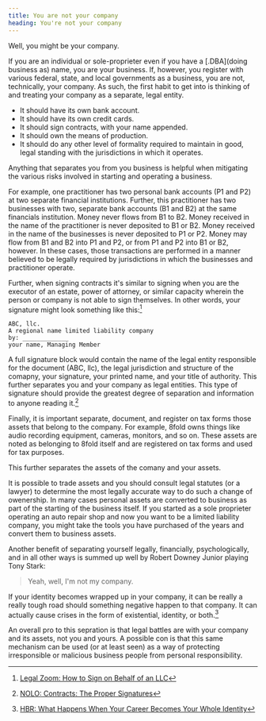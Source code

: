 ```yaml
---
title: You are not your company
heading: You're not your company
---
```


Well, you might be your company. 

If you are an individual or sole-proprieter even if you have a [.DBA](doing business as) name, you are your business. If, however, you register with various federal, state, and local governments as a business, you are not, technically, your company. As such, the first habit to get into is thinking of and treating your company as a separate, legal entity.

- It should have its own bank account.
- It should have its own credit cards.
- It should sign contracts, with your name appended.
- It should own the means of production.
- It should do any other level of formality required to maintain in good, legal standing with the jurisdictions in which it operates.

Anything that separates you from you business is helpful when mitigating the various risks involved in starting and operating a business.

For example, one practitioner has two personal bank accounts (P1 and P2) at two separate financial institutions. Further, this practitioner has two businesses with two, separate bank accounts (B1 and B2) at the same financials institution. Money never flows from B1 to B2. Money received in the name of the practitioner is never deposited to B1 or B2. Money received in the name of the businesses is never deposited to P1 or P2. Money may flow from B1 and B2 into P1 and P2, or from P1 and P2 into B1 or B2, however. In these cases, those transactions are performed in a manner believed to be legally required by jurisdictions in which the businesses and practitioner operate.

Further, when signing contracts it's similar to signing when you are the executor of an estate, power of attorney, or similar capacity wherein the person or company is not able to sign themselves. In other words, your signature might look something like this:[^1]

```
ABC, llc.
A regional name limited liability company
by: _____________
your name, Managing Member
```

A full signature block would contain the name of the legal entity responsible for the document (ABC, llc), the legal jurisdiction and structure of the comapny, your signature, your printed name, and your title of authority. 
This further separates you and your company as legal entities. This type of signature should provide the greatest degree of separation and information to anyone reading it.[^2]

Finally, it is important separate, document, and register on tax forms those assets that belong to the company. For example, 8fold owns things like audio recording equipment, cameras, monitors, and so on. These assets are noted as belonging to 8fold itself and are registered on tax forms and used for tax purposes.

This further separates the assets of the comany and your assets.

It is possible to trade assets and you should consult legal statutes (or a lawyer) to determine the most legally accurate way to do such a change of owenership. In many cases personal assets are converted to business as part of the starting of the business itself. If you started as a sole proprieter operating an auto repair shop and now you want to be a limited liability company, you might take the tools you have purchased of the years and convert them to business assets.

Another benefit of separating yourself legally, financially, psychologically, and in all other ways is summed up well by Robert Downey Junior playing Tony Stark:

> Yeah, well, I'm not my company.

If your identity becomes wrapped up in your company, it can be really a really tough road should something negative happen to that company. It can actually cause crises in the form of existential, identity, or both.[^3]

An overall pro to this sepration is that legal battles are with your company and its assets, not you and yours. A possible con is that this same mechanism can be used (or at least seen) as a way of protecting irresponsible or malicious business people from personal responsibility.

[^1]: [Legal Zoom: How to Sign on Behalf of an LLC](https://info.legalzoom.com/article/how-sign-behalf-llc)
[^2]: [NOLO: Contracts: The Proper Signatures](https://www.nolo.com/legal-encyclopedia/contracts-the-proper-signatures.html)
[^3]: [HBR: What Happens When Your Career Becomes Your Whole Identity](https://hbr.org/2019/12/what-happens-when-your-career-becomes-your-whole-identity)
